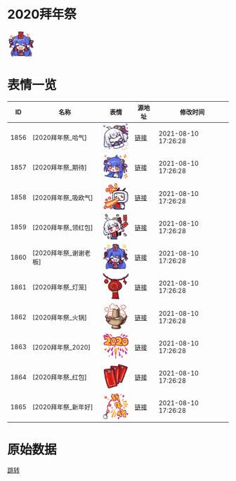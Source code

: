 # 2020拜年祭

<img src="./cover.png" height="60" alt="cover" />

# 表情一览

|ID|名称|表情|源地址|修改时间|
|----|----|----|----|----|
|1856|[2020拜年祭_哈气]|<img src="./pic/001856_%5B2020拜年祭_哈气%5D.png" height="60" alt="哈气"/>|[链接](http://i0.hdslb.com/bfs/emote/464fb79ad8dc0b8ba192bef47e03c044fc8ec8ac.png)|2021-08-10 17:26:28|
|1857|[2020拜年祭_期待]|<img src="./pic/001857_%5B2020拜年祭_期待%5D.png" height="60" alt="期待"/>|[链接](http://i0.hdslb.com/bfs/emote/34d9883978304d61b0a6bfe4dc5ed3cce849a954.png)|2021-08-10 17:26:28|
|1858|[2020拜年祭_吸欧气]|<img src="./pic/001858_%5B2020拜年祭_吸欧气%5D.png" height="60" alt="吸欧气"/>|[链接](http://i0.hdslb.com/bfs/emote/d7d2033c871fbe06747c6ca93a7856f27765d9e7.png)|2021-08-10 17:26:28|
|1859|[2020拜年祭_领红包]|<img src="./pic/001859_%5B2020拜年祭_领红包%5D.png" height="60" alt="领红包"/>|[链接](http://i0.hdslb.com/bfs/emote/d8425bcf66fe383d0c693c41678202bb2167f476.png)|2021-08-10 17:26:28|
|1860|[2020拜年祭_谢谢老板]|<img src="./pic/001860_%5B2020拜年祭_谢谢老板%5D.png" height="60" alt="谢谢老板"/>|[链接](http://i0.hdslb.com/bfs/emote/2aa0fef536c594d29b8936c2e7be0e68decd44a8.png)|2021-08-10 17:26:28|
|1861|[2020拜年祭_灯笼]|<img src="./pic/001861_%5B2020拜年祭_灯笼%5D.png" height="60" alt="灯笼"/>|[链接](http://i0.hdslb.com/bfs/emote/814b999e584f93769a5c6a0285c91ab3c2f57002.png)|2021-08-10 17:26:28|
|1862|[2020拜年祭_火锅]|<img src="./pic/001862_%5B2020拜年祭_火锅%5D.png" height="60" alt="火锅"/>|[链接](http://i0.hdslb.com/bfs/emote/2bfbeb3a1502187b0c505e49a460be1dbffd3df0.png)|2021-08-10 17:26:28|
|1863|[2020拜年祭_2020]|<img src="./pic/001863_%5B2020拜年祭_2020%5D.png" height="60" alt="2020"/>|[链接](http://i0.hdslb.com/bfs/emote/5f28eb21ed39a86e369d5316579573b285ccf34f.png)|2021-08-10 17:26:28|
|1864|[2020拜年祭_红包]|<img src="./pic/001864_%5B2020拜年祭_红包%5D.png" height="60" alt="红包"/>|[链接](http://i0.hdslb.com/bfs/emote/cebc5603f3ff1df7f9f2e67c8c7e6309da0b506c.png)|2021-08-10 17:26:28|
|1865|[2020拜年祭_新年好]|<img src="./pic/001865_%5B2020拜年祭_新年好%5D.png" height="60" alt="新年好"/>|[链接](http://i0.hdslb.com/bfs/emote/9da7e2f2fd6187c506423398dc22f7bf5ba814f4.png)|2021-08-10 17:26:28|

# 原始数据

[跳转](./raw.json)

